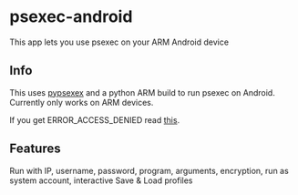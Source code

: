 # psexec-android
This app lets you use psexec on your ARM Android device

## Info
This uses [pypsexex](https://pypi.org/project/pypsexec/) and a python ARM build to run psexec on Android.
Currently only works on ARM devices.

If you get ERROR_ACCESS_DENIED read [this](https://pypi.org/project/pypsexec/#user-account-control).

## Features
Run with IP, username, password, program, arguments, encryption, run as system account, interactive
Save & Load profiles
